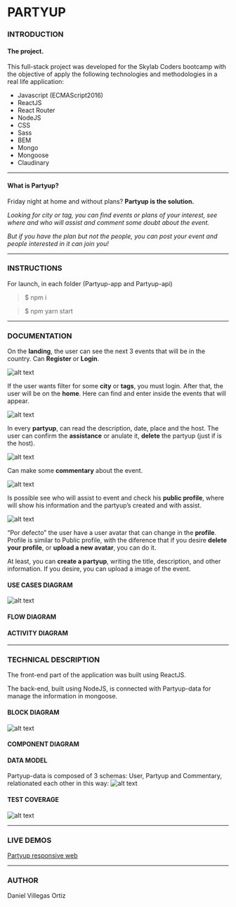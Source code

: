 # PARTYUP

### **INTRODUCTION**

####  **The project.**

This full-stack project was developed for the Skylab Coders bootcamp with the objective of apply the following technologies and methodologies in a real life application:

+ Javascript (ECMAScript2016)
+ ReactJS
+ React Router
+ NodeJS
+ CSS
+ Sass
+ BEM
+ Mongo
+ Mongoose
+ Claudinary

---

####  **What is Partyup?**

Friday night at home and without plans? **Partyup is the solution.**

*Looking for city or tag, you can find events or plans of your interest, see where and who will assist and comment some doubt about the event.*

*But if you have the plan but not the people, you can post your event and people interested in it can join you!*

---

### **INSTRUCTIONS**

For launch, in each folder (Partyup-app and Partyup-api)

> $ npm i

> $ npm yarn start

---

### **DOCUMENTATION**

On the **landing**, the user can see the next 3 events that will be in the country. Can **Register** or **Login**.

![alt text](./landing.png "Landing")

If the user wants filter for some **city** or **tags**, you must login. After that, the user will be on the **home**. Here can find and enter inside the events that will appear. 

![alt text](./home.png "home")

In every **partyup**, can read the description, date, place and the host. The user can confirm the **assistance** or anulate it, **delete** the partyup (just if is the host).

![alt text](./event1.png "event")

Can make some **commentary** about the event. 

![alt text](./event2.png "event")

Is possible see who will assist to event and check his **public profile**, where will show his information and the partyup’s created and with assist.

![alt text](./profile.png "profile")

“Por defecto” the user have a user avatar that can change in the **profile**. Profile is similar to Public profile, with the diference that if you desire **delete your profile**, or **upload a new avatar**, you can do it.

At least, you can **create a partyup**, writing the title, description, and other information. If you desire, you can upload a image of the event.

#### **USE CASES DIAGRAM**
![alt text](./use_case_diagram.png "case diagram")

#### **FLOW DIAGRAM**

#### **ACTIVITY DIAGRAM**

---

### **TECHNICAL DESCRIPTION**

The front-end part of the application was built using ReactJS. 

The back-end, built using NodeJS, is connected with Partyup-data for manage the information in mongoose. 

#### **BLOCK DIAGRAM**
![alt text](./block_diagram.png "block diagram")


#### **COMPONENT DIAGRAM**

#### **DATA MODEL**
Partyup-data is composed of 3 schemas: User, Partyup and Commentary, relationated each other in this way: 
![alt text](./data_model.png "data model")

#### **TEST COVERAGE**

![alt text](./coverage.png "Logic coverage")

---

### **LIVE DEMOS**

[Partyup responsive web](URL "Título del enlace")

---

### **AUTHOR**
Daniel Villegas Ortiz
